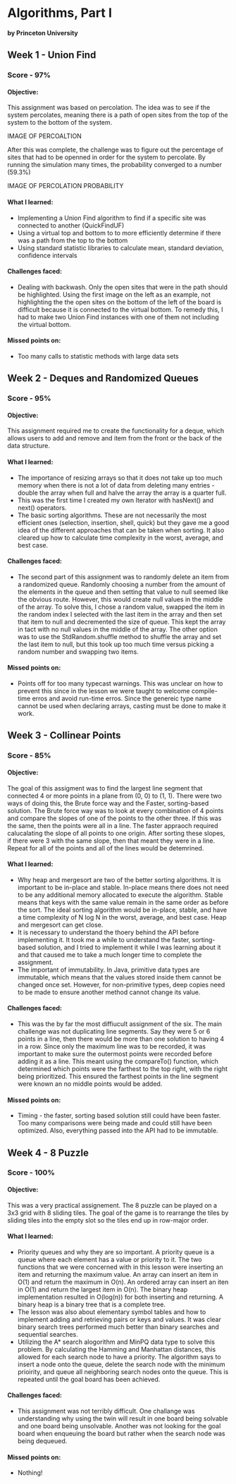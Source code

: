 # Algorithms, Part I 
#### by Princeton University

## Week 1 - Union Find
### Score - 97% 

#### Objective: 
This assignment was based on percolation. The idea was to see if the system percolates, meaning there is a path of open sites from the top of the system to the bottom of the system. 

IMAGE OF PERCOALTION 

After this was complete, the challenge was to figure out the percentage of sites that had to be openned in order for the system to percolate. By running the simulation many times, the probability converged to a number (59.3%)

IMAGE OF PERCOLATION PROBABILITY


#### What I learned: 
- Implementing a Union Find algorithm to find if a specific site was connected to another (QuickFindUF)
- Using a virtual top and bottom to to more efficiently determine if there was a path from the top to the bottom 
- Using standard statistic libraries to calculate mean, standard deviation, confidence intervals


#### Challenges faced: 
- Dealing with backwash. Only the open sites that were in the path should be highlighted. Using the first image on the left as an example, not highlighting the the open sites on the bottom of the left of the board is difficult because it is connected to the virtual bottom. To remedy this, I had to make two Union Find instances with one of them not including the virtual bottom. 


#### Missed points on: 
- Too many calls to statistic methods with large data sets 




## Week 2 - Deques and Randomized Queues 
### Score - 95% 

#### Objective: 
This assignment required me to create the functionality for a deque, which allows users to add and remove and item from the front or the back of the data structure. 


#### What I learned: 
- The importance of resizing arrays so that it does not take up too much memory when there is not a lot of data from deleting many entries - double the array when full and halve the array the array is a quarter full.
- This was the first time I created my own Iterator with hasNext() and next() operators.
- The basic sorting algorithms. These are not necessarily the most efficient ones (selection, insertion, shell, quick) but they gave me a good idea of the different approaches that can be taken when sorting. It also cleared up how to calculate time complexity in the worst, average, and best case.  


#### Challenges faced: 
- The second part of this assignment was to randomly delete an item from a randomized queue. Randomly choosing a number from the amount of the elements in the queue and then setting that value to null seemed like the obvious route. However, this would create null values in the middle of the array. To solve this, I chose a random value, swapped the item in the random index I selected with the last item in the array and then set that item to null and decremented the size of queue. This kept the array in tact with no null values in the middle of the array. The other option was to use the StdRandom.shuffle method to shuffle the array and set the last item to null, but this took up too much time versus picking a random number and swapping two items. 


#### Missed points on: 
- Points off for too many typecast warnings. This was unclear on how to prevent this since in the lesson we were taught to welcome compile-time erros and avoid run-time erros. Since the genereic type name cannot be used when declaring arrays, casting must be done to make it work. 




## Week 3 - Collinear Points 
### Score - 85% 

#### Objective: 
The goal of this assigment was to find the largest line segment that connected 4 or more points in a plane from (0, 0) to (1, 1). There were two ways of doing this, the Brute force way and the Faster, sorting-based solution. The Brute force way was to look at every combination of 4 points and compare the slopes of one of the points to the other three. If this was the same, then the points were all in a line. The faster appraoch required calucalating the slope of all points to one origin. After sorting these slopes, if there were 3 with the same slope, then that meant they were in a line. Repeat for all of the points and all of the lines would be detemrined. 


#### What I learned: 
- Why heap and mergesort are two of the better sorting algorithms. It is important to be in-place and stable. In-place means there does not need to be any additional memory allocated to execute the algorithm. Stable means that keys with the same value remain in the same order as before the sort. The ideal sorting algorithm would be in-place, stable, and have a time complexity of N log N in the worst, average, and best case. Heap and mergesort can get close. 
- It is necessary to understand the thoery behind the API before implementing it. It took me a while to understand the faster, sorting-based solution, and I tried to implement it while I was learning about it and that caused me to take a much longer time to complete the assignment. 
- The important of immutability. In Java, primitive data types are immutable, which means that the values stored inside them cannot be changed once set. However, for non-primitive types, deep copies need to be made to ensure another method cannot change its value. 


#### Challenges faced: 
- This was the by far the most diffiucult assignment of the six. The main challenge was not duplicating line segments. Say they were 5 or 6 points in a line, then there would be more than one solution to having 4 in a row. Since only the maximum line was to be recorded, it was important to make sure the outermost points were recorded before adding it as a line. This meant using the compareTo() function, which determined which points were the farthest to the top right, with the right being prioritized. This ensured the farthest points in the line segment were known an no middle points would be added. 



#### Missed points on: 
- Timing - the faster, sorting based solution still could have been faster. Too many comparisons were being made and could still have been optimized. Also, everything passed into the API had to be immutable.  



## Week 4 - 8 Puzzle  
### Score - 100% 

#### Objective: 
This was a very practical assignement. The 8 puzzle can be played on a 3x3 grid with 8 sliding tiles. The goal of the game is to rearrange the tiles by sliding tiles into the empty slot so the tiles end up in row-major order. 


#### What I learned: 
- Priority queues and why they are so important. A priority queue is a queue where each element has a value or priority to it. The two functions that we were concerned with in this lesson were inserting an item and returning the maximum value. An array can insert an item in O(1) and return the maximum in O(n). An ordered array can insert an iten in O(1) and return the largest item in O(n). The binary heap implementation resulted in O(log(n)) for both inserting and returning. A binary heap is a binary tree that is a complete tree. 
- The lesson was also about elementary symbol tables and how to implement adding and retrieving pairs or keys and values. It was clear binary search trees performed much better than binary searches and sequential searches. 
- Utilizing the A* search alogorithm and MinPQ data type to solve this problem. By calculating the Hamming and Manhattan distances, this allowed for each search node to have a priority. The algorithm says to insert a node onto the queue, delete the search node with the minimum prioirity, and queue all neighboring search nodes onto the queue. This is repeated until the goal board has been achieved.


#### Challenges faced: 
- This assignment was not terribly difficult. One challange was understanding why using the twin will result in one board being solvable and one board being unsolvable. Another was not looking for the goal board when enqueuing the board but rather when the search node was being dequeued. 


#### Missed points on: 
- Nothing!




